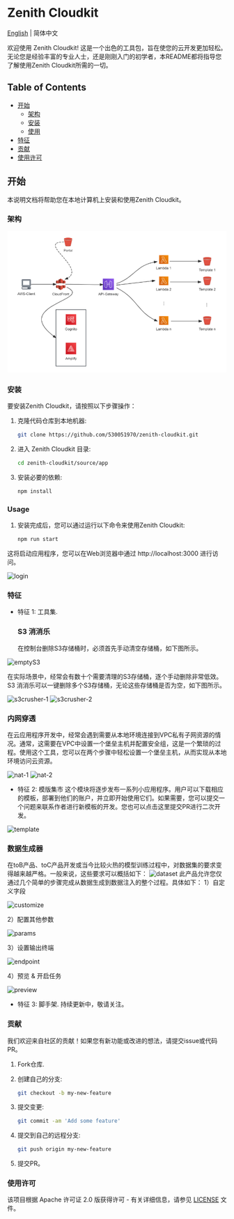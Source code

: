 # Zenith Cloudkit

[English](README.md) | 简体中文

欢迎使用 Zenith Cloudkit! 这是一个出色的工具包，旨在使您的云开发更加轻松。无论您是经验丰富的专业人士，还是刚刚入门的初学者，本README都将指导您了解使用Zenith Cloudkit所需的一切。

## Table of Contents

- [开始](#getting-started)
  - [架构](#architecture)
  - [安装](#installation)
  - [使用](#usage)
- [特征](#features)
- [贡献](#contributing)
- [使用许可](#license)

## 开始

本说明文档将帮助您在本地计算机上安装和使用Zenith Cloudkit。

### 架构

![architecture](/source/app/public/imgs/architecture.png)

### 安装

要安装Zenith Cloudkit，请按照以下步骤操作：

1. 克隆代码仓库到本地机器:

   ```bash
   git clone https://github.com/530051970/zenith-cloudkit.git

2. 进入 Zenith Cloudkit 目录:

   ```bash
   cd zenith-cloudkit/source/app

3. 安装必要的依赖:

   ```bash
   npm install

### Usage

1. 安装完成后，您可以通过运行以下命令来使用Zenith Cloudkit:

   ```bash
   npm run start

这将启动应用程序，您可以在Web浏览器中通过 http://localhost:3000 进行访问。

![login](/source/app/public/imgs/login.png)

### 特征
- 特征 1: 工具集.
  ### S3 消消乐
  在控制台删除S3存储桶时，必须首先手动清空存储桶，如下图所示。

![emptyS3](/source/app/public/imgs/emptyS3.png)

  在实际场景中，经常会有数十个需要清理的S3存储桶，逐个手动删除非常低效。S3 消消乐可以一键删除多个S3存储桶，无论这些存储桶是否为空，如下图所示。

![s3crusher-1](/source/app/public/imgs/s3crusher-1.png)
![s3crusher-2](/source/app/public/imgs/s3crusher-2.png)

  ### 内网穿透
  在云应用程序开发中，经常会遇到需要从本地环境连接到VPC私有子网资源的情况。通常，这需要在VPC中设置一个堡垒主机并配置安全组，这是一个繁琐的过程。使用这个工具，您可以在两个步骤中轻松设置一个堡垒主机，从而实现从本地环境访问云资源。

![nat-1](/source/app/public/imgs/nat-1.png)
![nat-2](/source/app/public/imgs/nat-2.png)

- 特征 2: 模版集市
  这个模块将逐步发布一系列小应用程序。用户可以下载相应的模板，部署到他们的账户，并立即开始使用它们。如果需要，您可以提交一个问题来联系作者进行新模板的开发。您也可以点击这里提交PR进行二次开发。

![template](/source/app/public/imgs/template.png) 

  ### 数据生成器 
  在toB产品、toC产品开发或当今比较火热的模型训练过程中，对数据集的要求变得越来越严格。一般来说，这些要求可以概括如下：
![dataset](/source/app/public/imgs/dataset.png) 
  此产品允许您仅通过几个简单的步骤完成从数据生成到数据注入的整个过程。具体如下：
  1）自定义字段

![customize](/source/app/public/imgs/customize-fields.png) 

  2）配置其他参数

![params](/source/app/public/imgs/tool-params.png) 

  3）设置输出终端

![endpoint](/source/app/public/imgs/endpoint.png) 

  4）预览 & 开启任务

![preview](/source/app/public/imgs/preview.png)   

- 特征 3: 脚手架.
  持续更新中，敬请关注。

### 贡献
我们欢迎来自社区的贡献！如果您有新功能或改进的想法，请提交issue或代码PR。

1. Fork仓库.
2. 创建自己的分支: 

   ```bash
   git checkout -b my-new-feature

3. 提交变更:

   ```bash
   git commit -am 'Add some feature'

4. 提交到自己的远程分支:

   ```bash
   git push origin my-new-feature

5. 提交PR。

### 使用许可
该项目根据 Apache 许可证 2.0 版获得许可 - 有关详细信息，请参见 [LICENSE](http://www.apache.org/licenses/) 文件。
